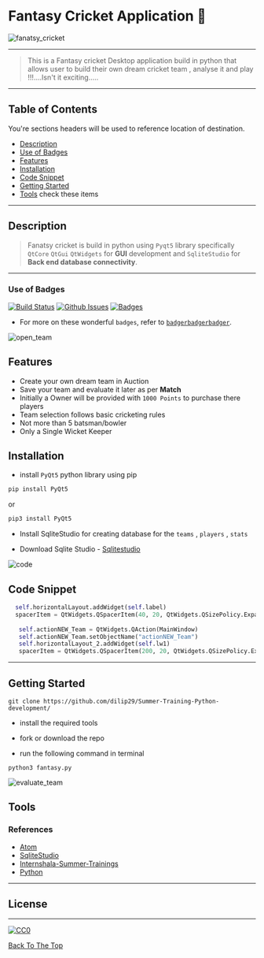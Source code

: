 # Fantasy Cricket Application 🏏

![fanatsy_cricket](https://user-images.githubusercontent.com/40792388/48671048-56b9f400-eb48-11e8-9a7a-ce62e3c40a58.png)

----

> This is a Fantasy cricket Desktop application build in python that allows user to build their own dream cricket team , analyse it and play !!!....Isn't it exciting.....

---


## Table of Contents
You're sections headers will be used to reference location of destination.

- [Description](#description)
- [Use of Badges](#use-of-badges)
- [Features](#features)
- [Installation](#installation)
- [Code Snippet](#code-snippet)
- [Getting Started](#getting-started)
- [Tools](#tools)
  check these items


---

## Description
> Fanatsy cricket is build in python using `Pyqt5` library specifically `QtCore`  `QtGui`  `QtWidgets` for **GUI** development and `SqliteStudio` for **Back end database connectivity**.


---

### Use of Badges

[![Build Status](http://img.shields.io/travis/badges/badgerbadgerbadger.svg?style=flat-square)](https://travis-ci.org/badges/badgerbadgerbadger) [![Github Issues](http://githubbadges.herokuapp.com/badges/badgerbadgerbadger/issues.svg?style=flat-square)](https://github.com/badges/badgerbadgerbadger/issues)  [![Badges](http://img.shields.io/:badges-9/9-ff6799.svg?style=flat-square)](https://github.com/badges/badgerbadgerbadger)

- For more on these wonderful `badges`, refer to <a href="http://badges.github.io/badgerbadgerbadger/" target="_blank">`badgerbadgerbadger`</a>.



![open_team](https://user-images.githubusercontent.com/40792388/48671417-d5656000-eb4d-11e8-8213-22cf1dfe20e2.gif)



## Features
  * Create your own dream team in Auction
  * Save your team and evaluate it later as per **Match**
  * Initially a Owner will be provided with `1000 Points` to purchase there players
  * Team selection follows basic cricketing rules 
  * Not more than 5 batsman/bowler
  * Only a Single Wicket Keeper





## Installation
* install `PyQt5` python library using pip
```python
pip install PyQt5

```
or
```python
pip3 install PyQt5

```
* Install SqliteStudio for creating database for the `teams` , `players` , `stats`

- Download Sqlite Studio - [Sqlitestudio](https://sqlitestudio.pl/index.rvt)



![code](https://user-images.githubusercontent.com/40792388/48670940-042c0800-eb47-11e8-806a-5f8d76b803a9.gif)



## Code Snippet

```python
  self.horizontalLayout.addWidget(self.label)
  spacerItem = QtWidgets.QSpacerItem(40, 20, QtWidgets.QSizePolicy.Expanding, QtWidgets.QSizePolicy.Minimum)
  
   self.actionNEW_Team = QtWidgets.QAction(MainWindow)
   self.actionNEW_Team.setObjectName("actionNEW_Team")
   self.horizontalLayout_2.addWidget(self.lw1)
   spacerItem = QtWidgets.QSpacerItem(200, 20, QtWidgets.QSizePolicy.Expanding, QtWidgets.QSizePolicy.Minimum)
```






---
## Getting Started
```
git clone https://github.com/dilip29/Summer-Training-Python-development/
```
* install the required tools 

* fork or download the repo 

* run the following command in terminal

```
python3 fantasy.py
```


![evaluate_team](https://user-images.githubusercontent.com/40792388/48671631-6c7fe700-eb51-11e8-9244-50fa02df77ea.gif)




## Tools
### References
* [Atom](https://atom.io/)
* [SqliteStudio](https://sqlitestudio.pl/index.rvt)
* [Internshala-Summer-Trainings](https://trainings.internshala.com/python-training)
* [Python](https://www.python.org/)



---



## License
---
[![CC0](https://licensebuttons.net/p/zero/1.0/88x31.png)](https://creativecommons.org/publicdomain/zero/1.0/)


[Back To The Top](#Fantasy-Cricket-Application)

